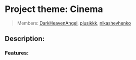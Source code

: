 # Project theme: Cinema

> Members: [DarkHeavenAngel]([https://pages.github.com/](https://github.com/DarkHeavenAngel)), [plusikkk]([[https://pages.github.com/](https://github.com/DarkHeavenAngel)](https://github.com/plusikkk)), [nikashevhenko](...)

## Description:

### Features:
